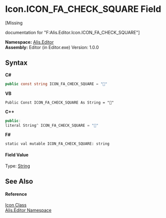 # Icon.ICON_FA_CHECK_SQUARE Field
 

\[Missing <summary> documentation for "F:Alis.Editor.Icon.ICON_FA_CHECK_SQUARE"\]

**Namespace:**&nbsp;<a href="b150ade4-39de-a232-5f06-d3cdc1b2c538">Alis.Editor</a><br />**Assembly:**&nbsp;Editor (in Editor.exe) Version: 1.0.0

## Syntax

**C#**<br />
``` C#
public const string ICON_FA_CHECK_SQUARE = ""
```

**VB**<br />
``` VB
Public Const ICON_FA_CHECK_SQUARE As String = ""
```

**C++**<br />
``` C++
public:
literal String^ ICON_FA_CHECK_SQUARE = ""
```

**F#**<br />
``` F#
static val mutable ICON_FA_CHECK_SQUARE: string
```


#### Field Value
Type: <a href="https://docs.microsoft.com/dotnet/api/system.string" target="_blank">String</a>

## See Also


#### Reference
<a href="cc0f883c-67f8-f772-c6d7-a60b129f22a7">Icon Class</a><br /><a href="b150ade4-39de-a232-5f06-d3cdc1b2c538">Alis.Editor Namespace</a><br />